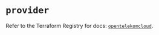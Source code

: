 # `provider`

Refer to the Terraform Registry for docs: [`opentelekomcloud`](https://registry.terraform.io/providers/opentelekomcloud/opentelekomcloud/1.36.1/docs).
